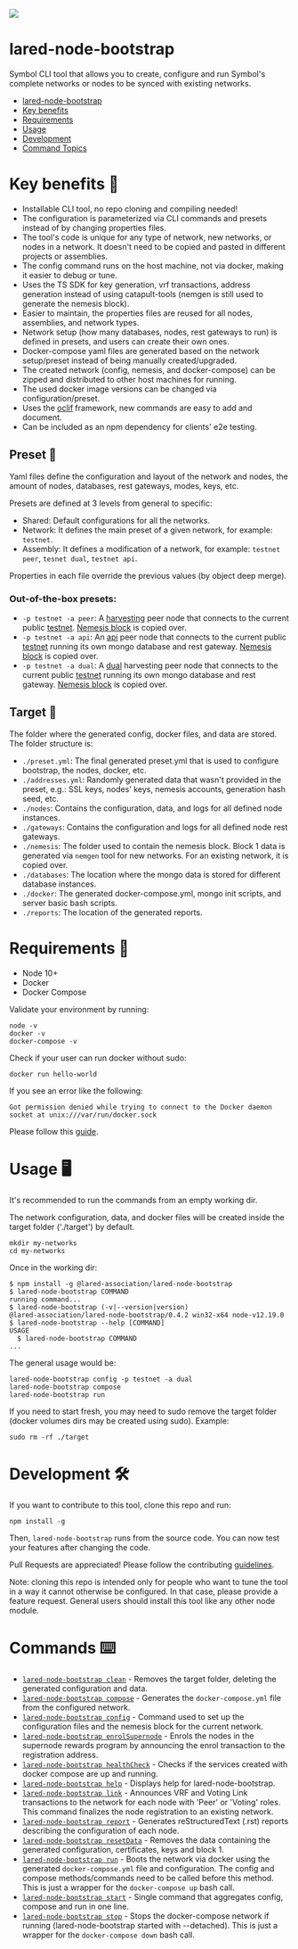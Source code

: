 ![](https://i.imgur.com/r8mM1TN.gif)
# lared-node-bootstrap

Symbol CLI tool that allows you to create, configure and run Symbol&#39;s complete networks or nodes to be synced with existing networks.

<!--  -->

<!-- toc -->
* [lared-node-bootstrap](#lared-node-bootstrap)
* [Key benefits](#key-benefits)
* [Requirements](#requirements)
* [Usage](#usage)
* [Development](#development)
* [Command Topics](#command-topics)
<!-- tocstop -->

# Key benefits 💪

-   Installable CLI tool, no repo cloning and compiling needed!
-   The configuration is parameterized via CLI commands and presets instead of by changing properties files.
-   The tool's code is unique for any type of network, new networks, or nodes in a network. It doesn't need to be copied and pasted in different projects or assemblies.
-   The config command runs on the host machine, not via docker, making it easier to debug or tune.
-   Uses the TS SDK for key generation, vrf transactions, address generation instead of using catapult-tools (nemgen is still used to generate the nemesis block).
-   Easier to maintain, the properties files are reused for all nodes, assemblies, and network types.
-   Network setup (how many databases, nodes, rest gateways to run) is defined in presets, and users can create their own ones.
-   Docker-compose yaml files are generated based on the network setup/preset instead of being manually created/upgraded.
-   The created network (config, nemesis, and docker-compose) can be zipped and distributed to other host machines for running.
-   The used docker image versions can be changed via configuration/preset.
-   Uses the [oclif](https://oclif.io) framework, new commands are easy to add and document.
-   Can be included as an npm dependency for clients' e2e testing.
## Preset 📜

Yaml files define the configuration and layout of the network and nodes, the amount of nodes, databases, rest gateways, modes, keys, etc.

Presets are defined at 3 levels from general to specific:

-   Shared: Default configurations for all the networks.
-   Network: It defines the main preset of a given network, for example: `testnet`.
-   Assembly: It defines a modification of a network, for example: `testnet peer`, `tesnet dual`, `testnet api`.

Properties in each file override the previous values (by object deep merge).

### Out-of-the-box presets:


-   `-p testnet -a peer`: A [harvesting](https://github.com/lared-association/lared-node-bootstrap/blob/main/presets/testnet/assembly-peer.yml) peer node that connects to the current public [testnet](https://github.com/lared-association/lared-node-bootstrap/blob/main/presets/testnet/network.yml). [Nemesis block](https://github.com/lared-association/lared-node-bootstrap/tree/main/presets/testnet/seed/00000) is copied over.
-   `-p testnet -a api`: An [api](https://github.com/lared-association/lared-node-bootstrap/blob/main/presets/testnet/assembly-api.yml) peer node that connects to the current public [testnet](https://github.com/lared-association/lared-node-bootstrap/blob/main/presets/testnet/network.yml) running its own mongo database and rest gateway. [Nemesis block](https://github.com/lared-association/lared-node-bootstrap/tree/main/presets/testnet/seed/00000) is copied over.
-   `-p testnet -a dual`: A [dual](https://github.com/lared-association/lared-node-bootstrap/blob/main/presets/testnet/assembly-dual.yml) harvesting peer node that connects to the current public [testnet](https://github.com/lared-association/lared-node-bootstrap/blob/main/presets/testnet/network.yml) running its own mongo database and rest gateway. [Nemesis block](https://github.com/lared-association/lared-node-bootstrap/tree/main/presets/testnet/seed/00000) is copied over.

## Target 📁

The folder where the generated config, docker files, and data are stored. The folder structure is:

-   `./preset.yml`: The final generated preset.yml that is used to configure bootstrap, the nodes, docker, etc.
-   `./addresses.yml`: Randomly generated data that wasn't provided in the preset, e.g.: SSL keys, nodes' keys, nemesis accounts, generation hash seed, etc.
-   `./nodes`: Contains the configuration, data, and logs for all defined node instances.
-   `./gateways`: Contains the configuration and logs for all defined node rest gateways.
-   `./nemesis`: The folder used to contain the nemesis block. Block 1 data is generated via `nemgen` tool for new networks. For an existing network, it is copied over.
-   `./databases`: The location where the mongo data is stored for  different database instances.
-   `./docker`: The generated docker-compose.yml, mongo init scripts, and server basic bash scripts. 
-   `./reports`: The location of the generated reports.

# Requirements 🧰

-   Node 10+
-   Docker
-   Docker Compose

Validate your environment by running:

```
node -v
docker -v
docker-compose -v
```

Check if your user can run docker without sudo:

```
docker run hello-world
```

If you see an error like the following:

```
Got permission denied while trying to connect to the Docker daemon socket at unix:///var/run/docker.sock
```

Please follow this [guide](https://www.digitalocean.com/community/questions/how-to-fix-docker-got-permission-denied-while-trying-to-connect-to-the-docker-daemon-socket).

# Usage 🖥️

It's recommended to run the commands from an empty working dir.

The network configuration, data, and docker files will be created inside the target folder ('./target') by default.

```
mkdir my-networks
cd my-networks
```

Once in the working dir:

<!-- usage -->
```sh-session
$ npm install -g @lared-association/lared-node-bootstrap
$ lared-node-bootstrap COMMAND
running command...
$ lared-node-bootstrap (-v|--version|version)
@lared-association/lared-node-bootstrap/0.4.2 win32-x64 node-v12.19.0
$ lared-node-bootstrap --help [COMMAND]
USAGE
  $ lared-node-bootstrap COMMAND
...
```
<!-- usagestop -->

The general usage would be:

```
lared-node-bootstrap config -p testnet -a dual
lared-node-bootstrap compose
lared-node-bootstrap run
```

If you need to start fresh, you may need to sudo remove the target folder (docker volumes dirs may be created using sudo). Example:

```
sudo rm -rf ./target
```



# Development 🛠️

If you want to contribute to this tool, clone this repo and run:

```
npm install -g
```

Then, `lared-node-bootstrap` runs from the source code. You can now test your features after changing the code.

Pull Requests are appreciated! Please follow the contributing [guidelines](CONTRIBUTING.md).

Note: cloning this repo is intended only for people who want to tune the tool in a way it cannot otherwise be configured. In that case, please provide a feature request.
General users should install this tool like any other node module.

# Commands ⌨️

* [`lared-node-bootstrap clean`](docs/clean.md) - Removes the target folder, deleting the generated configuration and data.
* [`lared-node-bootstrap compose`](docs/compose.md) - Generates the `docker-compose.yml` file from the configured network.
* [`lared-node-bootstrap config`](docs/config.md) - Command used to set up the configuration files and the nemesis block for the current network.
* [`lared-node-bootstrap enrolSupernode`](docs/enrolSupernode.md) - Enrols the nodes in the supernode rewards program by announcing the enrol transaction to the registration address.
* [`lared-node-bootstrap healthCheck`](docs/healthCheck.md) - Checks if the services created with docker compose are up and running.
* [`lared-node-bootstrap help`](docs/help.md) - Displays help for lared-node-bootstrap.
* [`lared-node-bootstrap link`](docs/link.md) - Announces VRF and Voting Link transactions to the network for each node with 'Peer' or 'Voting' roles. This command finalizes the node registration to an existing network.
* [`lared-node-bootstrap report`](docs/report.md) - Generates reStructuredText (.rst) reports describing the configuration of each node.
* [`lared-node-bootstrap resetData`](docs/resetData.md) - Removes the data containing the generated configuration, certificates, keys and block 1.
* [`lared-node-bootstrap run`](docs/run.md) - Boots the network via docker using the generated `docker-compose.yml` file and configuration. The config and compose methods/commands need to be called before this method. This is just a wrapper for the `docker-compose up` bash call.
* [`lared-node-bootstrap start`](docs/start.md) - Single command that aggregates config, compose and run in one line.
* [`lared-node-bootstrap stop`](docs/stop.md) - Stops the docker-compose network if running (lared-node-bootstrap started with --detached). This is just a wrapper for the `docker-compose down` bash call.

<!-- commandsstop -->

```

```
